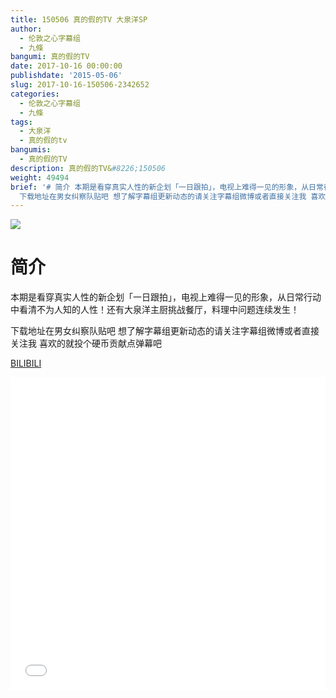 ```yaml
---
title: 150506 真的假的TV 大泉洋SP
author:
  - 伦敦之心字幕组
  - 九條
bangumi: 真的假的TV
date: 2017-10-16 00:00:00
publishdate: '2015-05-06'
slug: 2017-10-16-150506-2342652
categories:
  - 伦敦之心字幕组
  - 九條
tags:
  - 大泉洋
  - 真的假的tv
bangumis:
  - 真的假的TV
description: 真的假的TV&#8226;150506
weight: 49494
brief: '# 简介 本期是看穿真实人性的新企划「一日跟拍」，电视上难得一见的形象，从日常行动中看清不为人知的人性！还有大泉洋主厨挑战餐厅，料理中问题连续发生！
  下载地址在男女纠察队贴吧 想了解字幕组更新动态的请关注字幕组微博或者直接关注我 喜欢的就投个硬币贡献点弹幕吧'
---
```


![](https://i.imgur.com/37mXK4A.jpg)

# 简介  
本期是看穿真实人性的新企划「一日跟拍」，电视上难得一见的形象，从日常行动中看清不为人知的人性！还有大泉洋主厨挑战餐厅，料理中问题连续发生！


下载地址在男女纠察队贴吧 想了解字幕组更新动态的请关注字幕组微博或者直接关注我 喜欢的就投个硬币贡献点弹幕吧

  [BILIBILI](https://www.bilibili.com/video/av2342652/)


<div class="vcontainer">  <iframe class='video' src="//www.bilibili.com/blackboard/player.html?aid=2342652" width="100%" height="500" frameborder="0" allowfullscreen="allowfullscreen"></iframe></div>
